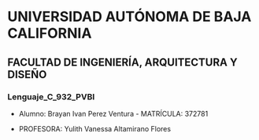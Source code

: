 # UNIVERSIDAD AUTÓNOMA DE BAJA CALIFORNIA
## FACULTAD DE INGENIERÍA, ARQUITECTURA Y DISEÑO
### Lenguaje_C_932_PVBI
- Alumno: Brayan Ivan Perez Ventura - MATRÍCULA: 372781
* PROFESORA: Yulith Vanessa Altamirano Flores
